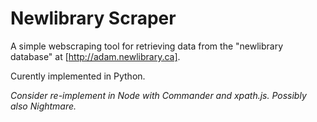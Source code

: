 # Newlibrary Scraper

A simple webscraping tool for retrieving data from the "newlibrary database" at [http://adam.newlibrary.ca].

Curently implemented in Python. 

_Consider re-implement in Node with Commander and xpath.js. Possibly also Nightmare._